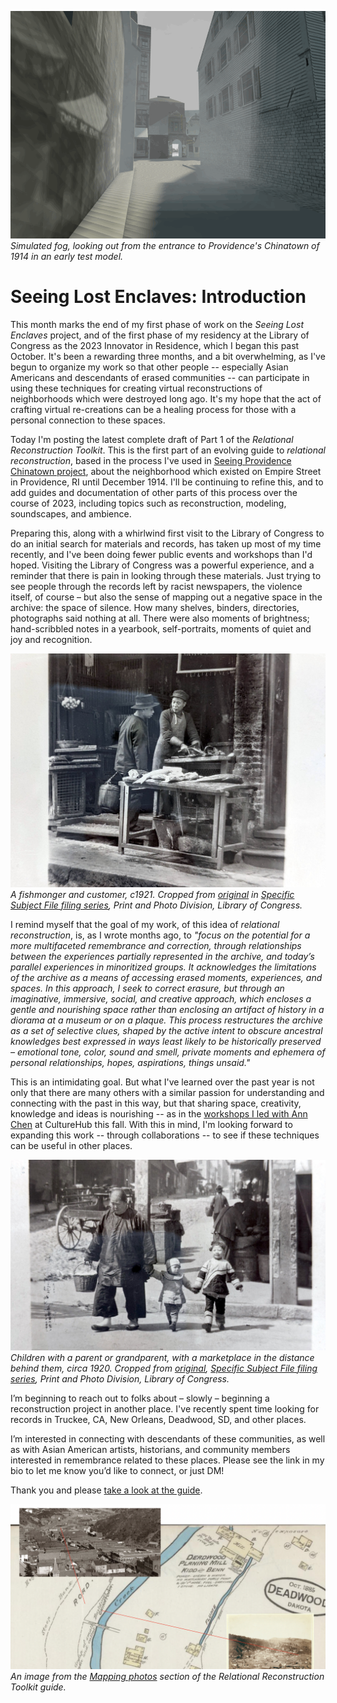 ![](images/01-fog.gif)
_Simulated fog, looking out from the entrance to Providence's Chinatown of 1914 in an early test model._

# Seeing Lost Enclaves: Introduction

This month marks the end of my first phase of work on the _Seeing Lost Enclaves_ project, and of the first phase of my residency at the Library of Congress as the 2023 Innovator in Residence, which I began this past October. It's been a rewarding three months, and a bit overwhelming, as I've begun to organize my work so that other people -- especially Asian Americans and descendants of erased communities -- can participate in using these techniques for creating virtual reconstructions of neighborhoods which were destroyed long ago. It's my hope that the act of crafting virtual re-creations can be a healing process for those with a personal connection to these spaces. 

Today I'm posting the latest complete draft of Part 1 of the _Relational Reconstruction Toolkit_. This is the first part of an evolving guide to _relational reconstruction_, based in the process I've used in [Seeing Providence Chinatown project](https://unterbahn.com/chinatown), about the neighborhood which existed on Empire Street in Providence, RI until December 1914. I'll be continuing to refine this, and to add guides and documentation of other parts of this process over the course of 2023, including topics such as reconstruction, modeling, soundscapes, and ambience.

Preparing this, along with a whirlwind first visit to the Library of Congress to do an initial search for materials and records, has taken up most of my time recently, and I've been doing fewer public events and workshops than I'd hoped. Visiting the Library of Congress was a powerful experience, and a reminder that there is pain in looking through these materials. Just trying to see people through the records left by racist newspapers, the violence itself, of course – but also the sense of mapping out a negative space in the archive: the space of silence. How many shelves, binders, directories, photographs said nothing at all. There were also moments of brightness; hand-scribbled notes in a yearbook, self-portraits, moments of quiet and joy and recognition.

![a shopper with a woven basket looks on as a fishmonger chops a fish head with a cleaver on an streetside table, while looking at the customer and speaking; hooks and baskets hang behind in a dark interior while more fish sit on a larger table on the sidewalk](images/01-fishmonger.jpg)
_A fishmonger and customer, c1921. Cropped from [original](https://www.loc.gov/item/2005693789/) in [Specific Subject File filing series](https://www.loc.gov/item/2005675764/), Print and Photo Division, Library of Congress._

I remind myself that the goal of my work, of this idea of _relational reconstruction_, is, as I wrote months ago, to _"focus on the potential for a more multifaceted remembrance and correction, through relationships between the experiences partially represented in the archive, and today’s parallel experiences in minoritized groups. It acknowledges the limitations of the archive as a means of accessing erased moments, experiences, and spaces. In this approach, I seek to correct erasure, but through an imaginative, immersive, social, and creative approach, which encloses a gentle and nourishing space rather than enclosing an artifact of history in a diorama at a museum or on a plaque. This process restructures the archive as a set of selective clues, shaped by the active intent to obscure ancestral knowledges best expressed in ways least likely to be historically preserved – emotional tone, color, sound and smell, private moments and ephemera of personal relationships, hopes, aspirations, things unsaid."_

This is an intimidating goal. But what I've learned over the past year is not only that there are many others with a similar passion for understanding and connecting with the past in this way, but that sharing space, creativity, knowledge and ideas is nourishing -- as in the [workshops I led with Ann Chen](https://unterbahn.medium.com/community-memory-enclaves-960d7b7b4722) at CultureHub this fall. With this in mind, I'm looking forward to expanding this work -- through collaborations -- to see if these techniques can be useful in other places.

![black and white photo of two children in nice outfits, holding hands with a parent or grandparent in a dark, possibly linen traditional shirt and a basket; small child in the middle with an uncertain expression, older one with a smile and a confident step; market and carts up the hill beyond](images/01-children-walking.jpg)
_Children with a parent or grandparent, with a marketplace in the distance behind them, circa 1920. Cropped from [original](https://www.loc.gov/item/91795656/), [Specific Subject File filing series](https://www.loc.gov/item/2005675764/), Print and Photo Division, Library of Congress._

I’m beginning to reach out to folks about – slowly – beginning a reconstruction project in another place. I've recently spent time looking for records in Truckee, CA, New Orleans, Deadwood, SD, and other places.

I’m interested in connecting with descendants of these communities, as well as with Asian American artists, historians, and community members interested in remembrance related to these places. Please see the link in my bio to let me know you’d like to connect, or just DM!

Thank you and please [take a look at the guide](#).

![map](../research/images/mapping-photos-on-map.png)
_An image from the [Mapping photos](../research/mapping.md) section of the Relational Reconstruction Toolkit guide._
